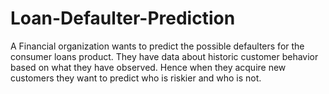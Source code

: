 # Loan-Defaulter-Prediction
A Financial organization wants to predict the possible defaulters for the consumer loans product. They have data about historic customer behavior based on what they have observed. Hence when they acquire new customers they want to predict who is riskier and who is not.
